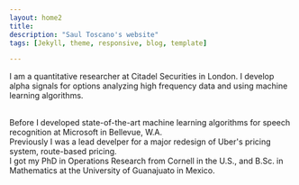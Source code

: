 ```yaml
---
layout: home2
title:
description: "Saul Toscano's website"
tags: [Jekyll, theme, responsive, blog, template]

---
```


I am a quantitative researcher at Citadel Securities in London. I develop alpha signals for options analyzing high frequency data and using machine learning algorithms. 

<br />
Before I developed state-of-the-art machine learning algorithms for speech recognition at Microsoft in Bellevue, W.A. 

<br />
Previously I was a lead develper for a major redesign of Uber's pricing system, route-based pricing.


<br />
I got my PhD in Operations Research from Cornell in the U.S., and B.Sc. in Mathematics at the University of Guanajuato in Mexico.








